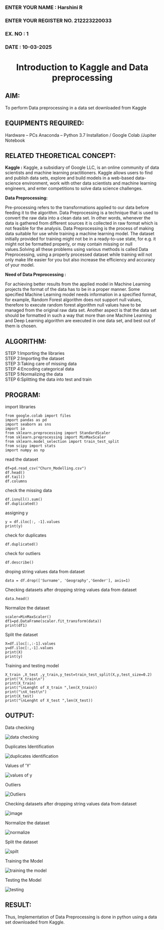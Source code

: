 <H3>ENTER YOUR NAME : Harshini R</H3>
<H3>ENTER YOUR REGISTER NO. 212223220033 </H3>
<H3>EX. NO : 1</H3>
<H3>DATE : 10-03-2025</H3>
<H1 ALIGN =CENTER> Introduction to Kaggle and Data preprocessing</H1>

## AIM:

To perform Data preprocessing in a data set downloaded from Kaggle

## EQUIPMENTS REQUIRED:
Hardware – PCs
Anaconda – Python 3.7 Installation / Google Colab /Jupiter Notebook

## RELATED THEORETICAL CONCEPT:

**Kaggle :**
Kaggle, a subsidiary of Google LLC, is an online community of data scientists and machine learning practitioners. Kaggle allows users to find and publish data sets, explore and build models in a web-based data-science environment, work with other data scientists and machine learning engineers, and enter competitions to solve data science challenges.

**Data Preprocessing:**

Pre-processing refers to the transformations applied to our data before feeding it to the algorithm. Data Preprocessing is a technique that is used to convert the raw data into a clean data set. In other words, whenever the data is gathered from different sources it is collected in raw format which is not feasible for the analysis.
Data Preprocessing is the process of making data suitable for use while training a machine learning model. The dataset initially provided for training might not be in a ready-to-use state, for e.g. it might not be formatted properly, or may contain missing or null values.Solving all these problems using various methods is called Data Preprocessing, using a properly processed dataset while training will not only make life easier for you but also increase the efficiency and accuracy of your model.

**Need of Data Preprocessing :**

For achieving better results from the applied model in Machine Learning projects the format of the data has to be in a proper manner. Some specified Machine Learning model needs information in a specified format, for example, Random Forest algorithm does not support null values, therefore to execute random forest algorithm null values have to be managed from the original raw data set.
Another aspect is that the data set should be formatted in such a way that more than one Machine Learning and Deep Learning algorithm are executed in one data set, and best out of them is chosen.


## ALGORITHM:
STEP 1:Importing the libraries<BR>
STEP 2:Importing the dataset<BR>
STEP 3:Taking care of missing data<BR>
STEP 4:Encoding categorical data<BR>
STEP 5:Normalizing the data<BR>
STEP 6:Splitting the data into test and train<BR>

##  PROGRAM:
import libraries
```
from google.colab import files
import pandas as pd
import seaborn as sns
import io
from sklearn.preprocessing import StandardScaler
from sklearn.preprocessing import MinMaxScaler
from sklearn.model_selection import train_test_split
from scipy import stats
import numpy as np
```
read the dataset
```
df=pd.read_csv("Churn_Modelling.csv")
df.head()
df.tail()
df.columns
```
check the missing data 
```
df.isnull().sum()
df.duplicated()
```
assigning y
```
y = df.iloc[:, -1].values
print(y)
```
check for duplicates 
```
df.duplicated()
```
check for outliers
```
df.describe()
```
droping string values data from dataset
```
data = df.drop(['Surname', 'Geography','Gender'], axis=1)
```
Checking datasets after dropping string values data from dataset
```
data.head()
```
Normalize the dataset
```
scaler=MinMaxScaler()
df1=pd.DataFrame(scaler.fit_transform(data))
print(df1)
```
Split the dataset
```
X=df.iloc[:,:-1].values
y=df.iloc[:,-1].values
print(X)
print(y)
```
Training and testing model
```
X_train ,X_test ,y_train,y_test=train_test_split(X,y,test_size=0.2)
print("X_train\n")
print(X_train)
print("\nLenght of X_train ",len(X_train))
print("\nX_test\n")
print(X_test)
print("\nLenght of X_test ",len(X_test))
```
## OUTPUT:
Data checking

![data checking](https://github.com/user-attachments/assets/3a43853a-fbc9-4dd5-91b4-ee1beebaf72c)

Duplicates Identification

![duplicates identification](https://github.com/user-attachments/assets/e4f93cde-80c7-417b-83b1-ff72d386e41f)

Values of 'Y'

![values of y](https://github.com/user-attachments/assets/3a7dbd1d-5023-4024-b2d3-4d04191688ef)

Outliers

![Outliers](https://github.com/user-attachments/assets/2e54c620-fb07-4a95-a638-a147d729ab80)

Checking datasets after dropping string values data from dataset

![image](https://github.com/user-attachments/assets/6573d3d4-a3c2-4b69-ae6c-60392e8ad1d8)

Normalize the dataset

![normalize](https://github.com/user-attachments/assets/bfa826f7-cfdd-4715-97bb-1311652ca845)

Split the dataset

![spilt](https://github.com/user-attachments/assets/68d9d037-7dbf-4b6c-a2ad-86b78b628bc5)

Training the Model

![training the model](https://github.com/user-attachments/assets/b764f7a5-a581-424d-a38d-bc4836278e29)

Testing the Model

![testing ](https://github.com/user-attachments/assets/053f9425-d1f2-40c0-ae13-3e27e2118753)

## RESULT:
Thus, Implementation of Data Preprocessing is done in python  using a data set downloaded from Kaggle.

